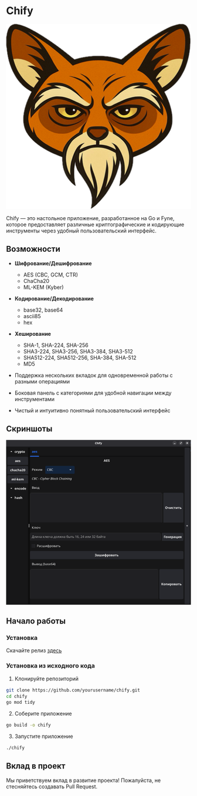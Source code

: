 # Chify

![Логотип Chify](../resources/chify.png)

Chify — это настольное приложение, разработанное на Go и Fyne, которое предоставляет различные криптографические и кодирующие инструменты через удобный пользовательский интерфейс.

## Возможности

- **Шифрование/Дешифрование**
    - AES (CBC, GCM, CTR)
    - ChaCha20
    - ML-KEM (Kyber)
- **Кодирование/Декодирование**
    - base32, base64
    - ascii85
    - hex
- **Хеширование**
    - SHA-1, SHA-224, SHA-256 
    - SHA3-224, SHA3-256, SHA3-384, SHA3-512 
    - SHA512-224, SHA512-256, SHA-384, SHA-512
    - MD5

- Поддержка нескольких вкладок для одновременной работы с разными операциями
- Боковая панель с категориями для удобной навигации между инструментами
- Чистый и интуитивно понятный пользовательский интерфейс

## Скриншоты

![Interface](img_ru.png)


## Начало работы

### Установка

Скачайте релиз [здесь](https://github.com/pararti/chify/releases)

### Установка из исходного кода

1. Клонируйте репозиторий
```bash
git clone https://github.com/yourusername/chify.git
cd chify
go mod tidy
```

2. Соберите приложение
```bash
go build -o chify
```

3. Запустите приложение
```bash
./chify
```

## Вклад в проект

Мы приветствуем вклад в развитие проекта! Пожалуйста, не стесняйтесь создавать Pull Request.
